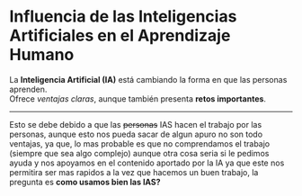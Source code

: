 # Influencia de las Inteligencias Artificiales en el Aprendizaje Humano

La **Inteligencia Artificial (IA)** está cambiando la forma en que las personas aprenden.  
Ofrece *ventajas claras*, aunque también presenta **retos importantes**.

--- 

Esto se debe debido a que las ~~personas~~ IAS hacen el trabajo por las personas,
aunque esto nos pueda sacar de algun apuro no son todo ventajas, ya que,
lo mas probable es que no comprendamos el trabajo (siempre que sea algo complejo) 
aunque otra cosa seria si le pedimos ayuda y nos apoyamos en el contenido aportado por la IA
ya que este nos permitira ser mas rapidos a la vez que hacemos un buen trabajo, la pregunta es **como usamos bien las IAS?**
